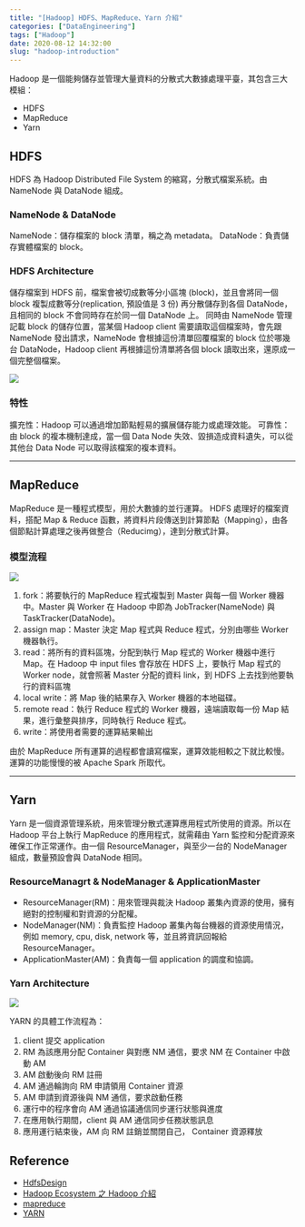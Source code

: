 ```yaml
---
title: "[Hadoop] HDFS、MapReduce、Yarn 介紹"
categories: ["DataEngineering"]
tags: ["Hadoop"]
date: 2020-08-12 14:32:00
slug: "hadoop-introduction"
---
```


Hadoop 是一個能夠儲存並管理大量資料的分散式大數據處理平臺，其包含三大模組：

- HDFS
- MapReduce
- Yarn
<!--more-->

## HDFS

HDFS 為 Hadoop Distributed File System 的縮寫，分散式檔案系統。由 NameNode 與 DataNode 組成。

### NameNode & DataNode

NameNode：儲存檔案的 block 清單，稱之為 metadata。
DataNode：負責儲存實體檔案的 block。

### HDFS Architecture

儲存檔案到 HDFS 前，檔案會被切成數等分小區塊 (block)，並且會將同一個 block 複製成數等分(replication, 預設值是 3 份) 再分散儲存到各個 DataNode，且相同的 block 不會同時存在於同一個 DataNode 上。
同時由 NameNode 管理記載 block 的儲存位置，當某個 Hadoop client 需要讀取這個檔案時，會先跟 NameNode 發出請求，NameNode 會根據這份清單回覆檔案的 block 位於哪幾台 DataNode，Hadoop client 再根據這份清單將各個 block 讀取出來，還原成一個完整個檔案。

![](https://imgur.com/R3nEcsJ.png)

### 特性

擴充性：Hadoop 可以通過增加節點輕易的擴展儲存能力或處理效能。
可靠性：由 block 的複本機制達成，當一個 Data Node 失效、毀損造成資料遺失，可以從其他台 Data Node 可以取得該檔案的複本資料。

---

## MapReduce

MapReduce 是一種程式模型，用於大數據的並行運算。
HDFS 處理好的檔案資料，搭配 Map & Reduce 函數，將資料片段傳送到計算節點（Mapping），由各個節點計算處理之後再做整合（Reducimg），達到分散式計算。

### 模型流程

![](https://imgur.com/6cmcxE2.png)

1. fork：將要執行的 MapReduce 程式複製到 Master 與每一個 Worker 機器中。Master 與 Worker 在 Hadoop 中即為 JobTracker(NameNode) 與 TaskTracker(DataNode)。
2. assign map：Master 決定 Map 程式與 Reduce 程式，分別由哪些 Worker 機器執行。
3. read：將所有的資料區塊，分配到執行 Map 程式的 Worker 機器中進行 Map。在 Hadoop 中 input files 會存放在 HDFS 上，要執行 Map 程式的 Worker node，就會照著 Master 分配的資料 link，到 HDFS 上去找到他要執行的資料區塊
4. local write：將 Map 後的結果存入 Worker 機器的本地磁碟。
5. remote read：執行 Reduce 程式的 Worker 機器，遠端讀取每一份 Map 結果，進行彙整與排序，同時執行 Reduce 程式。
6. write：將使用者需要的運算結果輸出

由於 MapReduce 所有運算的過程都會讀寫檔案，運算效能相較之下就比較慢。運算的功能慢慢的被 Apache Spark 所取代。

---

## Yarn

Yarn 是一個資源管理系統，用來管理分散式運算應用程式所使用的資源。所以在 Hadoop 平台上執行 MapReduce 的應用程式，就需藉由 Yarn 監控和分配資源來確保工作正常運作。由一個 ResourceManager，與至少一台的 NodeManager 組成，數量預設會與 DataNode 相同。

### ResourceManagrt & NodeManager & ApplicationMaster

- ResourceManager(RM)：用來管理與裁決 Hadoop 叢集內資源的使用，擁有絕對的控制權和對資源的分配權。
- NodeManager(NM)：負責監控 Hadoop 叢集內每台機器的資源使用情況，例如 memory, cpu, disk, network 等，並且將資訊回報給 ResourceManager。
- ApplicationMaster(AM)：負責每一個 application 的調度和協調。

### Yarn Architecture

![](https://imgur.com/ihpVFgK.png)

YARN 的具體工作流程為：

1. client 提交 application
2. RM 為該應用分配 Container 與對應 NM 通信，要求 NM 在 Container 中啟動 AM
3. AM 啟動後向 RM 註冊
4. AM 通過輪詢向 RM 申請領用 Container 資源
5. AM 申請到資源後與 NM 通信，要求啟動任務
6. 運行中的程序會向 AM 通過協議通信同步運行狀態與進度
7. 在應用執行期間，client 與 AM 通信同步任務狀態訊息
8. 應用運行結束後，AM 向 RM 註銷並關閉自己， Container 資源釋放

## Reference

- [HdfsDesign](https://hadoop.apache.org/docs/current/hadoop-project-dist/hadoop-hdfs/HdfsDesign.html)
- [Hadoop Ecosystem 之 Hadoop 介紹](https://ithelp.ithome.com.tw/articles/10190756)
- [mapreduce](https://chenhh.gitbooks.io/parallel_processing/content/apache_spark/mapreduce.html)
- [YARN](https://hadoop.apache.org/docs/current/hadoop-yarn/hadoop-yarn-site/YARN.html)
